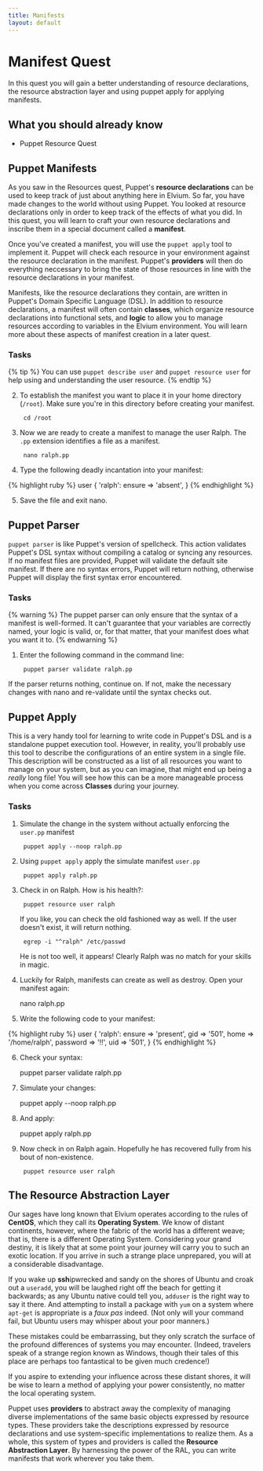 ```yaml
---
title: Manifests
layout: default
---
```


# Manifest Quest

In this quest you will gain a better understanding of resource declarations, the resource abstraction layer and using puppet apply for applying manifests.

## What you should already know

- Puppet Resource Quest

## Puppet Manifests

As you saw in the Resources quest, Puppet's **resource declarations** can be used to keep track of just about anything here in Elvium. So far, you have made changes to the world without using Puppet. You looked at resource declarations only in order to keep track of the effects of what you did. In this quest, you will learn to craft your own resource declarations and inscribe them in a special document called a **manifest**. 

Once you've created a manifest, you will use the `puppet apply` tool to implement it. Puppet will check each resource in your environment against the resource declaration in the manifest. Puppet's **providers** will then do everything neccessary to bring the state of those resources in line with the resource declarations in your manifest.

Manifests, like the resource declarations they contain, are written in Puppet's Domain Specific Language (DSL). In addition to resource declarations, a manifest will often contain **classes**, which organize resource declarations into functional sets, and **logic** to allow you to manage resources according to variables in the Elvium environment. You will learn more about these aspects of manifest creation in a later quest.

### Tasks

{% tip %}
You can use `puppet describe user` and `puppet resource user` for help using and understanding the user resource.
{% endtip %}

2. To establish the manifest you want to place it in your home directory (`/root`). Make sure you're in this directory before creating your manifest.

		cd /root

3. Now we are ready to create a manifest to manage the user Ralph. The `.pp` extension identifies a file as a manifest.

		nano ralph.pp

4. Type the following deadly incantation into your manifest:

{% highlight ruby %}
user { 'ralph':
	ensure => 'absent',
}
{% endhighlight %}

5. Save the file and exit nano.

## Puppet Parser

`puppet parser` is like Puppet's version of spellcheck. This action validates Puppet's DSL syntax without compiling a catalog or syncing any resources. If no manifest files are provided, Puppet will validate the default site manifest. If there are no syntax errors, Puppet will return nothing, otherwise Puppet will display the first syntax error encountered. 

### Tasks

{% warning %}
The puppet parser can only ensure that the syntax of a manifest is well-formed. It can't guarantee that your variables are correctly named, your logic is valid, or, for that matter, that your manifest does what you want it to.
{% endwarning %}

1. Enter the following command in the command line:

		puppet parser validate ralph.pp

If the parser returns nothing, continue on. If not, make the necessary changes with nano and re-validate until the syntax checks out.

## Puppet Apply

This is a very handy tool for learning to write code in Puppet's DSL and is a standalone puppet execution tool. However, in reality, you'll probably use this tool to describe the configurations of an entire system in a single file. This description will be constructed as a list of all resources you want to manage on your system, but as you can imagine, that might end up being a _really_ long file! You will see how this can be a more manageable process when you come across **Classes** during your journey.

### Tasks

1. Simulate the change in the system without actually enforcing the `user.pp` manifest

		puppet apply --noop ralph.pp

2. Using `puppet apply` apply the simulate manifest `user.pp`

		puppet apply ralph.pp

3. Check in on Ralph. How is his health?:

		puppet resource user ralph
		
	If you like, you can check the old fashioned way as well. If the user doesn't exist, it will return nothing.
		
		egrep -i "^ralph" /etc/passwd
		
	He is not too well, it appears! Clearly Ralph was no match for your skills in magic.

4. Luckily for Ralph, manifests can create as well as destroy. Open your manifest again:

	nano ralph.pp

5. Write the following code to your manifest:

{% highlight ruby %}
user { 'ralph':
	ensure => 'present',
	gid => '501',
	home => '/home/ralph',
	password => '!!',
	uid => '501',
}
{% endhighlight %}

6. Check your syntax:

	puppet parser validate ralph.pp
	
7. Simulate your changes:

	puppet apply --noop ralph.pp
	
8. And apply:

	puppet apply ralph.pp
	
9. Now check in on Ralph again. Hopefully he has recovered fully from his bout of non-existence.

		puppet resource user ralph	

## The Resource Abstraction Layer

Our sages have long known that Elvium operates according to the rules of **CentOS**, which they call its **Operating System**. We know of distant continents, however, where the fabric of the world has a different weave; that is, there is a different Operating System. Considering your grand destiny, it is likely that at some point your journey will carry you to such an exotic location. If you arrive in such a strange place unprepared, you will at a considerable disadvantage.

If you wake up **ssh**ipwrecked and sandy on the shores of Ubuntu and croak out a `useradd`, you will be laughed right off the beach for getting it backwards; as any Ubuntu native could tell you, `adduser` is the right way to say it there. And attempting to install a package with `yum` on a system where `apt-get` is appropriate is a *faux pas* indeed. (Not only will your command fail, but Ubuntu users may whisper about your poor manners.)

These mistakes could be embarrassing, but they only scratch the surface of the profound differences of systems you may encounter. (Indeed, travelers speak of a strange region known as Windows, though their tales of this place are perhaps too fantastical to be given much credence!)

If you aspire to extending your influence across these distant shores, it will be wise to learn a method of applying your power consistently, no matter the local operating system.

Puppet uses **providers** to abstract away the complexity of managing diverse implementations of the same basic objects expressed by resource types. These providers take the descriptions expressed by resource declarations and use system-specific implementations to realize them. As a whole, this system of types and providers is called the **Resource Abstraction Layer**. By harnessing the power of the RAL, you can write manifests that work wherever you take them.